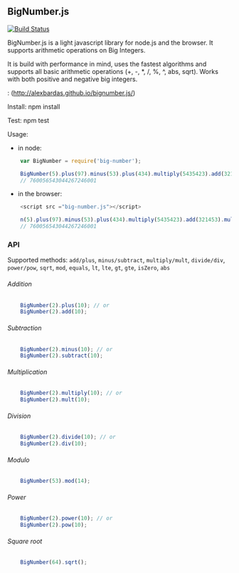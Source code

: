 ## BigNumber.js

[![Build Status](https://secure.travis-ci.org/alexbardas/bignumber.js.png)](http://travis-ci.org/alexbardas/bignumber.js)

BigNumber.js is a light javascript library for node.js and the browser. It supports arithmetic operations on Big Integers.

It is build with performance in mind, uses the fastest algorithms and supports all basic arithmetic operations
(+, -, *, /, %, ^, abs, sqrt). Works with both positive and negative big integers.

: (http://alexbardas.github.io/bignumber.js/)

Install:
npm install

Test:
npm test

Usage:

* in node:
```javascript
	var BigNumber = require('big-number');

    BigNumber(5).plus(97).minus(53).plus(434).multiply(5435423).add(321453).multiply(21).div(2).pow(2);
    // 760056543044267246001
```

* in the browser:
```javascript
	<script src ="big-number.js"></script>

    n(5).plus(97).minus(53).plus(434).multiply(5435423).add(321453).multiply(21).div(2).pow(2);
    // 760056543044267246001
```

### API

Supported methods: `add/plus`, `minus/subtract`, `multiply/mult`, `divide/div`, `power/pow`, `sqrt`, `mod`, `equals`,
`lt`, `lte`, `gt`, `gte`, `isZero`, `abs`

###### Addition
```javascript
	BigNumber(2).plus(10); // or
	BigNumber(2).add(10);
```

###### Subtraction
```javascript
	BigNumber(2).minus(10); // or
	BigNumber(2).subtract(10);
```

###### Multiplication
```javascript
	BigNumber(2).multiply(10); // or
	BigNumber(2).mult(10);
```

###### Division
```javascript
	BigNumber(2).divide(10); // or
	BigNumber(2).div(10);
```

###### Modulo
```javascript
	BigNumber(53).mod(14);
```

###### Power
```javascript
	BigNumber(2).power(10); // or
	BigNumber(2).pow(10);
```

###### Square root
```javascript
	BigNumber(64).sqrt();
```
